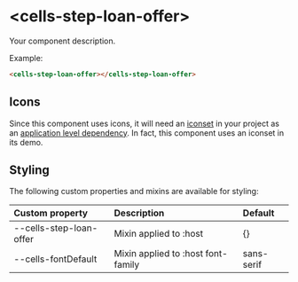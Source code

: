# &lt;cells-step-loan-offer&gt;

Your component description.

Example:
```html
<cells-step-loan-offer></cells-step-loan-offer>
```

## Icons

Since this component uses icons, it will need an [iconset](https://bbva.cellsjs.com/guides/best-practices/cells-icons.html) in your project as an [application level dependency](https://bbva.cellsjs.com/guides/advanced-guides/application-level-dependencies.html). In fact, this component uses an iconset in its demo.

## Styling

The following custom properties and mixins are available for styling:

| Custom property | Description     | Default        |
|:----------------|:----------------|:---------------|
| --cells-step-loan-offer  | Mixin applied to :host     | {}  |
| --cells-fontDefault  | Mixin applied to :host font-family    | sans-serif  |

